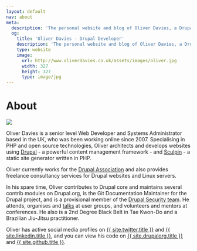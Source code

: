 ```yaml
---
layout: default
nav: about
meta:
  description: 'The personal website and blog of Oliver Davies, a Drupal Developer and Systems Administrator from Wales, UK.'
  og:
    title: 'Oliver Davies - Drupal Developer'
    description: 'The personal website and blog of Oliver Davies, a Drupal Developer and Systems Administrator from Wales, UK.'
    type: website
    image:
      url: http://www.oliverdavies.co.uk/assets/images/oliver.jpg
      width: 327
      height: 327
      type: image/jpg
---
```

# About

<img src="/assets/images/oliver-small.jpg" class="img-circle">

Oliver Davies is a senior level Web Developer and Systems Administrator based in the UK, who was been working online since 2007. Specialising in PHP and open source technologies, Oliver architects and develops websites using [Drupal](https://www.drupal.org) - a powerful content management framework - and [Sculpin](http://sculpin.io) - a static site generator written in PHP.

Oliver currently works for the [Drupal Association](https://assoc.drupal.org) and also provides freelance consultancy services for Drupal websites and Linux servers.

In his spare time, Oliver contributes to Drupal core and maintains several contrib modules on Drupal.org, is the Git Documentation Maintainer for the Drupal project, and is a provisional member of the [Drupal Security team](https://www.drupal.org/security-team). He attends, organises and [talks](/talks) at user groups, and volunteers and mentors at conferences. He also is a 2nd Degree Black Belt in Tae Kwon-Do and a Brazilian Jiu-Jitsu practitioner.

Oliver has active social media profiles on <a href="{{ site.twitter.url }}">{{ site.twitter.title }}</a> and <a href="{{ site.linkedin.url }}">{{ site.linkedin.title }}</a>, and you can view his code on
<a href="{{ site.drupalorg.url }}/track/code">{{ site.drupalorg.title }}</a> and <a href="{{ site.github.url }}?tab=activity">{{ site.github.title }}</a>.